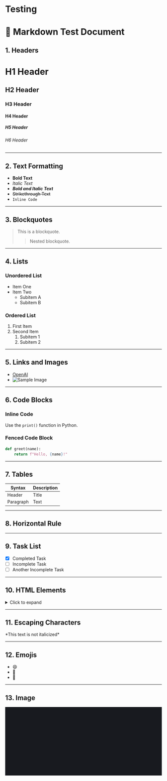 # Testing

# 📝 Markdown Test Document

## 1. Headers

# H1 Header  
## H2 Header  
### H3 Header  
#### H4 Header  
##### H5 Header  
###### H6 Header

---

## 2. Text Formatting

- **Bold Text**
- *Italic Text*
- ***Bold and Italic Text***
- ~~Strikethrough Text~~
- `Inline Code`

---

## 3. Blockquotes

> This is a blockquote.
>
> > Nested blockquote.

---

## 4. Lists

### Unordered List

- Item One
- Item Two
  - Subitem A
  - Subitem B

### Ordered List

1. First Item
2. Second Item
   1. Subitem 1
   2. Subitem 2

---

## 5. Links and Images

- [OpenAI](https://www.openai.com)
- ![Sample Image](https://via.placeholder.com/150)

---

## 6. Code Blocks

### Inline Code

Use the `print()` function in Python.

### Fenced Code Block

```python
def greet(name):
    return f"Hello, {name}!"
```

---

## 7. Tables

| Syntax      | Description |
|-------------|-------------|
| Header      | Title       |
| Paragraph   | Text        |

---

## 8. Horizontal Rule

---

## 9. Task List

- [x] Completed Task
- [ ] Incomplete Task
- [ ] Another Incomplete Task

---

## 10. HTML Elements

<details>
  <summary>Click to expand</summary>
  <p>This is hidden content revealed upon clicking.</p>
</details>

---

## 11. Escaping Characters

\*This text is not italicized\*

---

## 12. Emojis

- 😄
- 🚀
- 🎉

---

## 13. Image

![alt text](image.png)